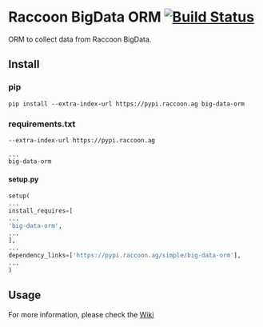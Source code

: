 # Raccoon BigData ORM  [![Build Status](https://travis-ci.org/devraccoon/big-data-orm.svg?branch=master)](https://travis-ci.org/devraccoon/big-data-orm)
ORM to collect data from Raccoon BigData.

## Install

### pip

```
pip install --extra-index-url https://pypi.raccoon.ag big-data-orm
```

### requirements.txt

```
--extra-index-url https://pypi.raccoon.ag

...
big-data-orm
```

#### setup.py

```python
setup(
...
install_requires=[
...
'big-data-orm',
...
],
...
dependency_links=['https://pypi.raccoon.ag/simple/big-data-orm'],
...
)
```


## Usage

For more information, please check the [Wiki](https://github.com/devraccoon/big-data-orm/wiki/BigQuery-ORM---Instructions)
